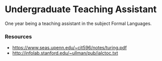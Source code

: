 # Undergraduate Teaching Assistant

One year being a teaching assistant in the subject Formal Languages.

### Resources

* https://www.seas.upenn.edu/~cit596/notes/turing.pdf
* http://infolab.stanford.edu/~ullman/pub/ialctoc.txt
